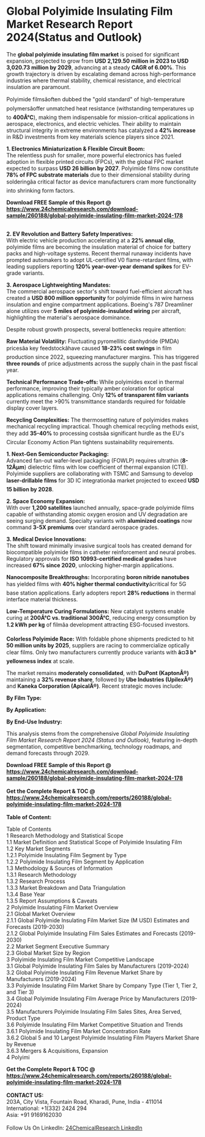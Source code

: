 <h1>Global Polyimide Insulating Film Market Research Report 2024(Status and Outlook)</h1><p>The <strong>global polyimide insulating film market</strong> is poised for significant expansion, projected to grow from <strong>USD 2,129.50 million in 2023 to USD 3,020.73 million by 2029</strong>, advancing at a steady <strong>CAGR of 6.00%</strong>. This growth trajectory is driven by escalating demand across high-performance industries where thermal stability, chemical resistance, and electrical insulation are paramount.</p><p>Polyimide filmsâoften dubbed the "gold standard" of high-temperature polymersâoffer unmatched heat resistance (withstanding temperatures up to <strong>400Â°C</strong>), making them indispensable for mission-critical applications in aerospace, electronics, and electric vehicles. Their ability to maintain structural integrity in extreme environments has catalyzed a <strong>42% increase</strong> in R&amp;D investments from key materials science players since 2021.</p><p><strong>1. Electronics Miniaturization &amp; Flexible Circuit Boom:</strong><br>
The relentless push for smaller, more powerful electronics has fueled adoption in flexible printed circuits (FPCs), with the global FPC market expected to surpass <strong>USD 26 billion by 2027</strong>. Polyimide films now constitute <strong>78% of FPC substrate materials</strong> due to their dimensional stability during solderingâa critical factor as device manufacturers cram more functionality into shrinking form factors.</p><div><b>Download FREE Sample of this Report @ 
            <a href="https://www.24chemicalresearch.com/download-sample/260188/global-polyimide-insulating-film-market-2024-178">
            https://www.24chemicalresearch.com/download-sample/260188/global-polyimide-insulating-film-market-2024-178</a></b></div><br><p><strong>2. EV Revolution and Battery Safety Imperatives:</strong><br>
With electric vehicle production accelerating at a <strong>22% annual clip</strong>, polyimide films are becoming the insulation material of choice for battery packs and high-voltage systems. Recent thermal runaway incidents have prompted automakers to adopt UL-certified V0 flame-retardant films, with leading suppliers reporting <strong>120% year-over-year demand spikes</strong> for EV-grade variants.</p><p><strong>3. Aerospace Lightweighting Mandates:</strong><br>
The commercial aerospace sector's shift toward fuel-efficient aircraft has created a <strong>USD 800 million opportunity</strong> for polyimide films in wire harness insulation and engine compartment applications. Boeing's 787 Dreamliner alone utilizes over <strong>5 miles of polyimide-insulated wiring</strong> per aircraft, highlighting the material's aerospace dominance.</p><p>Despite robust growth prospects, several bottlenecks require attention:</p><p><strong>Raw Material Volatility:</strong> Fluctuating pyromellitic dianhydride (PMDA) pricesâa key feedstockâhave caused <strong>18-23% cost swings</strong> in film production since 2022, squeezing manufacturer margins. This has triggered <strong>three rounds</strong> of price adjustments across the supply chain in the past fiscal year.</p><p><strong>Technical Performance Trade-offs:</strong> While polyimides excel in thermal performance, improving their typically amber coloration for optical applications remains challenging. Only <strong>12% of transparent film variants</strong> currently meet the &gt;90% transmittance standards required for foldable display cover layers.</p><p><strong>Recycling Complexities:</strong> The thermosetting nature of polyimides makes mechanical recycling impractical. Though chemical recycling methods exist, they add <strong>35-40%</strong> to processing costsâa significant hurdle as the EU's Circular Economy Action Plan tightens sustainability requirements.</p><p><strong>1. Next-Gen Semiconductor Packaging:</strong><br>
Advanced fan-out wafer-level packaging (FOWLP) requires ultrathin (<strong>8-12Âµm</strong>) dielectric films with low coefficient of thermal expansion (CTE). Polyimide suppliers are collaborating with TSMC and Samsung to develop <strong>laser-drillable films</strong> for 3D IC integrationâa market projected to exceed <strong>USD 15 billion by 2028</strong>.</p><p><strong>2. Space Economy Expansion:</strong><br>
With over <strong>1,200 satellites</strong> launched annually, space-grade polyimide films capable of withstanding atomic oxygen erosion and UV degradation are seeing surging demand. Specialty variants with <strong>aluminized coatings</strong> now command <strong>3-5X premiums</strong> over standard aerospace grades.</p><p><strong>3. Medical Device Innovations:</strong><br>
The shift toward minimally invasive surgical tools has created demand for biocompatible polyimide films in catheter reinforcement and neural probes. Regulatory approvals for <strong>ISO 10993-certified medical grades</strong> have increased <strong>67% since 2020</strong>, unlocking higher-margin applications.</p><p><strong>Nanocomposite Breakthroughs:</strong> Incorporating <strong>boron nitride nanotubes</strong> has yielded films with <strong>40% higher thermal conductivity</strong>âcritical for 5G base station applications. Early adopters report <strong>28% reductions</strong> in thermal interface material thickness.</p><p><strong>Low-Temperature Curing Formulations:</strong> New catalyst systems enable curing at <strong>200Â°C vs. traditional 300Â°C</strong>, reducing energy consumption by <strong>1.2 kWh per kg</strong> of filmâa development attracting ESG-focused investors.</p><p><strong>Colorless Polyimide Race:</strong> With foldable phone shipments predicted to hit <strong>50 million units by 2025</strong>, suppliers are racing to commercialize optically clear films. Only two manufacturers currently produce variants with <strong>â¤3 b* yellowness index</strong> at scale.</p><p>The market remains <strong>moderately consolidated</strong>, with <strong>DuPont (KaptonÂ®)</strong> maintaining a <strong>32% revenue share</strong>, followed by <strong>Ube Industries (UpilexÂ®)</strong> and <strong>Kaneka Corporation (ApicalÂ®)</strong>. Recent strategic moves include:</p><p><strong>By Film Type:</strong></p><p><strong>By Application:</strong></p><p><strong>By End-Use Industry:</strong></p><p>This analysis stems from the comprehensive <em>Global Polyimide Insulating Film Market Research Report 2024 (Status and Outlook)</em>, featuring in-depth segmentation, competitive benchmarking, technology roadmaps, and demand forecasts through 2029.</p><div><b>Download FREE Sample of this Report @ 
            <a href="https://www.24chemicalresearch.com/download-sample/260188/global-polyimide-insulating-film-market-2024-178">
            https://www.24chemicalresearch.com/download-sample/260188/global-polyimide-insulating-film-market-2024-178</a></b></div><br><div><b>Get the Complete Report & TOC @ 
            <a href="https://www.24chemicalresearch.com/reports/260188/global-polyimide-insulating-film-market-2024-178">
            https://www.24chemicalresearch.com/reports/260188/global-polyimide-insulating-film-market-2024-178</a></b></div><br>
            <b>Table of Content:</b><p>Table of Contents<br />
1 Research Methodology and Statistical Scope<br />
1.1 Market Definition and Statistical Scope of Polyimide Insulating Film<br />
1.2 Key Market Segments<br />
1.2.1 Polyimide Insulating Film Segment by Type<br />
1.2.2 Polyimide Insulating Film Segment by Application<br />
1.3 Methodology & Sources of Information<br />
1.3.1 Research Methodology<br />
1.3.2 Research Process<br />
1.3.3 Market Breakdown and Data Triangulation<br />
1.3.4 Base Year<br />
1.3.5 Report Assumptions & Caveats<br />
2 Polyimide Insulating Film Market Overview<br />
2.1 Global Market Overview<br />
2.1.1 Global Polyimide Insulating Film Market Size (M USD) Estimates and Forecasts (2019-2030)<br />
2.1.2 Global Polyimide Insulating Film Sales Estimates and Forecasts (2019-2030)<br />
2.2 Market Segment Executive Summary<br />
2.3 Global Market Size by Region<br />
3 Polyimide Insulating Film Market Competitive Landscape<br />
3.1 Global Polyimide Insulating Film Sales by Manufacturers (2019-2024)<br />
3.2 Global Polyimide Insulating Film Revenue Market Share by Manufacturers (2019-2024)<br />
3.3 Polyimide Insulating Film Market Share by Company Type (Tier 1, Tier 2, and Tier 3)<br />
3.4 Global Polyimide Insulating Film Average Price by Manufacturers (2019-2024)<br />
3.5 Manufacturers Polyimide Insulating Film Sales Sites, Area Served, Product Type<br />
3.6 Polyimide Insulating Film Market Competitive Situation and Trends<br />
3.6.1 Polyimide Insulating Film Market Concentration Rate<br />
3.6.2 Global 5 and 10 Largest Polyimide Insulating Film Players Market Share by Revenue<br />
3.6.3 Mergers & Acquisitions, Expansion<br />
4 Polyimi</p><div><b>Get the Complete Report & TOC @ 
            <a href="https://www.24chemicalresearch.com/reports/260188/global-polyimide-insulating-film-market-2024-178">
            https://www.24chemicalresearch.com/reports/260188/global-polyimide-insulating-film-market-2024-178</a></b></div><br><b>CONTACT US:</b><br>
            203A, City Vista, Fountain Road, Kharadi, Pune, India - 411014<br>
            International: +1(332) 2424 294<br>
            Asia: +91 9169162030 <br><br>
            Follow Us On LinkedIn: <a href="https://www.linkedin.com/company/24chemicalresearch/">24ChemicalResearch LinkedIn</a>